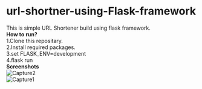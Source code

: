 # url-shortner-using-Flask-framework
This is simple URL Shortener build using flask framework.  
**How to run?**  
1.Clone this repositary.  
2.Install required packages.  
3.set FLASK_ENV=development  
4.flask run  
**Screenshots**  
![Capture2](https://user-images.githubusercontent.com/59060634/86277728-d5b45100-bbf4-11ea-941a-030757ba6b6f.PNG)  
![Capture1](https://user-images.githubusercontent.com/59060634/86277606-9b4ab400-bbf4-11ea-93d9-09c84f6c5501.PNG)  
